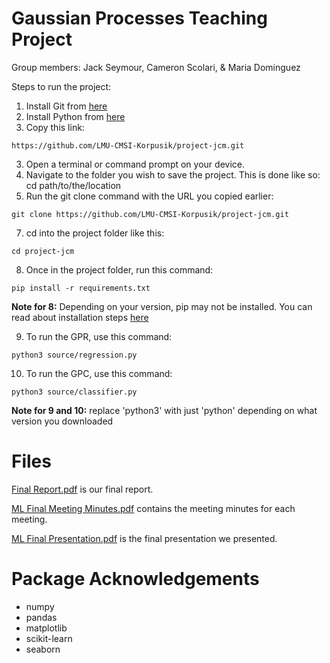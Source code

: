 # Gaussian Processes Teaching Project

Group members: Jack Seymour, Cameron Scolari, & Maria Dominguez

Steps to run the project:
1. Install Git from [here](git-scm.com)
2. Install Python from [here](https://www.python.org/downloads/)
3. Copy this link:
```
https://github.com/LMU-CMSI-Korpusik/project-jcm.git
```
3. Open a terminal or command prompt on your device.
4. Navigate to the folder you wish to save the project. This is done like so: cd path/to/the/location
5. Run the git clone command with the URL you copied earlier:
```
git clone https://github.com/LMU-CMSI-Korpusik/project-jcm.git
```
7. cd into the project folder like this:
```
cd project-jcm
```
8. Once in the project folder, run this command:
```
pip install -r requirements.txt
```
**Note for 8:** Depending on your version, pip may not be installed. You can read about installation steps [here](https://pip.pypa.io/en/stable/installation/)

9. To run the GPR, use this command:
```
python3 source/regression.py
```
10. To run the GPC, use this command:
```
python3 source/classifier.py
```
**Note for 9 and 10:** replace 'python3' with just 'python' depending on what version you downloaded

# Files
[Final Report.pdf](https://github.com/LMU-CMSI-Korpusik/project-jcm/blob/main/Final%20Report.pdf) is our final report.

[ML Final Meeting Minutes.pdf](https://github.com/LMU-CMSI-Korpusik/project-jcm/blob/main/ML%20Final%20Meeting%20Minutes.pdf) contains the meeting minutes for each meeting.

[ML Final Presentation.pdf](https://github.com/LMU-CMSI-Korpusik/project-jcm/blob/main/ML%20Final%20Presentation.pdf) is the final presentation we presented.

# Package Acknowledgements
 - numpy
 - pandas
 - matplotlib
 - scikit-learn
 - seaborn
